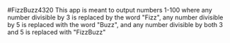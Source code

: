 #FizzBuzz4320 
This app is meant to output numbers 1-100 
where any number divisible by 3 is replaced by the word "Fizz", 
any number divisible by 5 is replaced with the word "Buzz", 
and any number divisible by both 3 and 5 is replaced with "FizzBuzz"